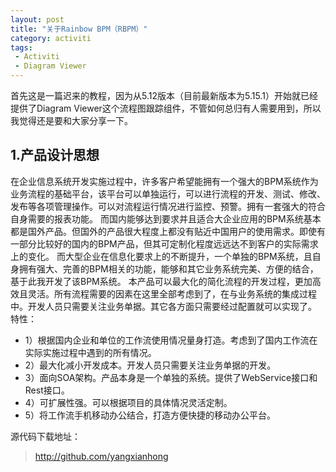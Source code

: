 ```yaml
---
layout: post
title: "关于Rainbow BPM（RBPM）"
category: activiti
tags: 
 - Activiti
 - Diagram Viewer
---
```


首先这是一篇迟来的教程，因为从5.12版本（目前最新版本为5.15.1）开始就已经提供了Diagram Viewer这个流程图跟踪组件，不管如何总归有人需要用到，所以我觉得还是要和大家分享一下。


## 1.产品设计思想
在企业信息系统开发实施过程中，许多客户希望能拥有一个强大的BPM系统作为业务流程的基础平台，该平台可以单独运行，可以进行流程的开发、测试、修改、发布等各项管理操作。可以对流程运行情况进行监控、预警。拥有一套强大的符合自身需要的报表功能。
而国内能够达到要求并且适合大企业应用的BPM系统基本都是国外产品。但国外的产品很大程度上都没有贴近中国用户的使用需求。即使有一部分比较好的国内的BPM产品，但其可定制化程度远远达不到客户的实际需求上的变化。
而大型企业在信息化要求上的不断提升，一个单独的BPM系统，且自身拥有强大、完善的BPM相关的功能，能够和其它业务系统完美、方便的结合，基于此我开发了该BPM系统。
本产品可以最大化的简化流程的开发过程，更加高效且灵活。所有流程需要的因素在这里全部考虑到了，在与业务系统的集成过程中。开发人员只需要关注业务单据。其它各方面只需要经过配置就可以实现了。
特性：

* 1）根据国内企业和单位的工作流使用情况量身打造。考虑到了国内工作流在实际实施过程中遇到的所有情况。
* 2）最大化减小开发成本。开发人员只需要关注业务单据的开发。
* 3）面向SOA架构。产品本身是一个单独的系统。提供了WebService接口和Rest接口。
* 4）可扩展性强。可以根据项目的具体情况灵活定制。
* 5）将工作流手机移动办公结合，打造方便快捷的移动办公平台。

源代码下载地址：
> http://github.com/yangxianhong

